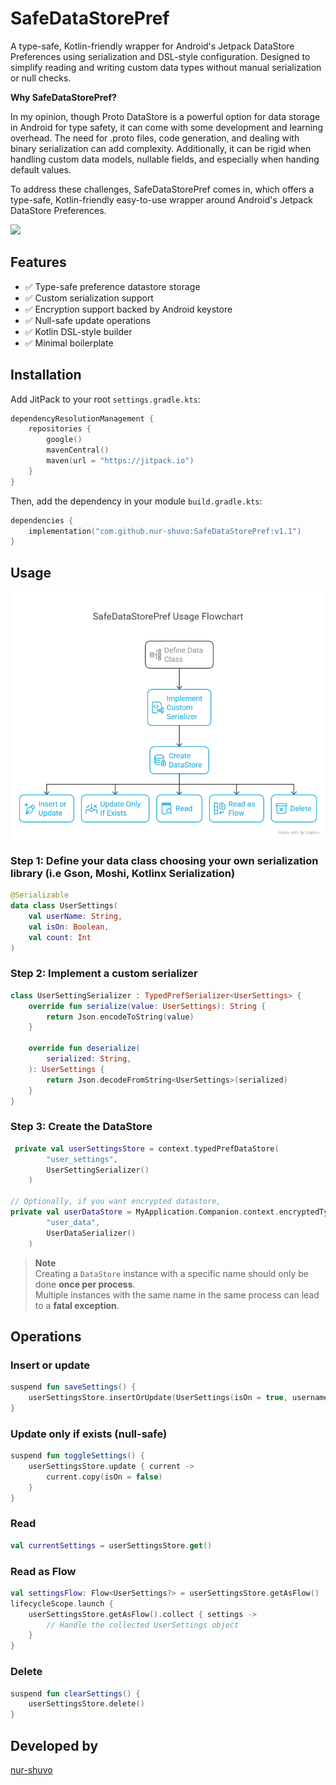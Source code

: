 
# SafeDataStorePref

A type-safe, Kotlin-friendly wrapper for Android's Jetpack DataStore Preferences using serialization and DSL-style configuration. Designed to simplify reading and writing custom data types without manual serialization or null checks.

**Why SafeDataStorePref?**

In my opinion, though Proto DataStore is a powerful option for data storage in Android for type safety, it can come with some development and learning overhead. The need for .proto files, code generation, and dealing with binary serialization can add complexity. Additionally, it can be rigid when handling custom data models, nullable fields, and especially when handing default values.

To address these challenges, SafeDataStorePref comes in, which offers a type-safe, Kotlin-friendly easy-to-use wrapper around Android's Jetpack DataStore Preferences.

[![](https://jitpack.io/v/nur-shuvo/SafeDataStorePref.svg)](https://jitpack.io/#nur-shuvo/SafeDataStorePref)

## Features

- ✅ Type-safe preference datastore storage
- ✅ Custom serialization support
- ✅ Encryption support backed by Android keystore
- ✅ Null-safe update operations
- ✅ Kotlin DSL-style builder
- ✅ Minimal boilerplate

## Installation

Add JitPack to your root `settings.gradle.kts`:

```kotlin
dependencyResolutionManagement {
    repositories {
        google()
        mavenCentral()
        maven(url = "https://jitpack.io")
    }
}
```

Then, add the dependency in your module `build.gradle.kts`:

```kotlin
dependencies {
    implementation("com.github.nur-shuvo:SafeDataStorePref:v1.1")
}
```

## Usage
<img src="photos/SafeDataStorePref-visual.png" alt="Screenshot 1" style="display: block; margin: auto;" />

### Step 1: Define your data class choosing your own serialization library (i.e Gson, Moshi, Kotlinx Serialization)

```kotlin
@Serializable
data class UserSettings(
    val userName: String,
    val isOn: Boolean,
    val count: Int
)

```

### Step 2: Implement a custom serializer

```kotlin
class UserSettingSerializer : TypedPrefSerializer<UserSettings> {
    override fun serialize(value: UserSettings): String {
        return Json.encodeToString(value)
    }

    override fun deserialize(
        serialized: String,
    ): UserSettings {
        return Json.decodeFromString<UserSettings>(serialized)
    }
}

```

### Step 3: Create the DataStore

```kotlin
 private val userSettingsStore = context.typedPrefDataStore(
        "user_settings",
        UserSettingSerializer()
    )

// Optionally, if you want encrypted datastore,
private val userDataStore = MyApplication.Companion.context.encryptedTypedPrefDataStore(
        "user_data",
        UserDataSerializer()
    )
```
> **Note**  
> Creating a `DataStore` instance with a specific name should only be done **once per process**.  
> Multiple instances with the same name in the same process can lead to a **fatal exception**.

## Operations

### Insert or update

```kotlin
suspend fun saveSettings() {
    userSettingsStore.insertOrUpdate(UserSettings(isOn = true, username = "nurshuvo"))
}
```

### Update only if exists (null-safe)

```kotlin
suspend fun toggleSettings() {
    userSettingsStore.update { current ->
        current.copy(isOn = false)
    }
}
```

### Read

```kotlin
val currentSettings = userSettingsStore.get()
```

### Read as Flow

```kotlin
val settingsFlow: Flow<UserSettings?> = userSettingsStore.getAsFlow()
lifecycleScope.launch {
    userSettingsStore.getAsFlow().collect { settings ->
        // Handle the collected UserSettings object
    }
}
```

### Delete

```kotlin
suspend fun clearSettings() {
    userSettingsStore.delete()
}
```

## Developed by

[nur-shuvo](https://github.com/nur-shuvo)
